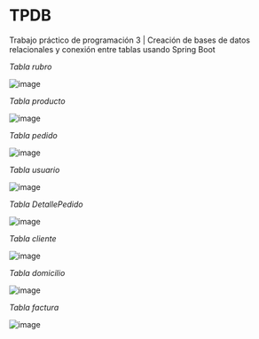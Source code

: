 # TPDB
Trabajo práctico de programación 3 | Creación de bases de datos relacionales y conexión entre tablas usando Spring Boot

*Tabla rubro*

![image](https://github.com/brunomastro165/TPDB/assets/127962081/6afb3e33-4ec2-4e43-baa2-7a51b46242c8)

*Tabla producto*

![image](https://github.com/brunomastro165/TPDB/assets/127962081/5cfd304f-2e3f-4573-b664-55bc24e51da4)

*Tabla pedido*

![image](https://github.com/brunomastro165/TPDB/assets/127962081/042294c2-1f8d-4d91-91d7-4bd784c8829d)

*Tabla usuario*

![image](https://github.com/brunomastro165/TPDB/assets/127962081/7193e770-ff8f-4ce3-914d-bb0d0c691eb8)

*Tabla DetallePedido*

![image](https://github.com/brunomastro165/TPDB/assets/127962081/b8c865fb-2364-456e-89ad-ea057a04e5ae)

*Tabla cliente*

![image](https://github.com/brunomastro165/TPDB/assets/127962081/7d979f44-1de7-498d-9a17-9b1bae295d10)

*Tabla domicilio*

![image](https://github.com/brunomastro165/TPDB/assets/127962081/0b589223-839b-45bb-b990-589ca2c50403)

*Tabla factura*

![image](https://github.com/brunomastro165/TPDB/assets/127962081/01ba79d5-4979-4efb-a708-8ae27bf901af)









